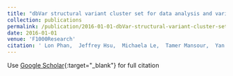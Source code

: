 ```yaml
---
title: "dbVar structural variant cluster set for data analysis and variant comparison"
collection: publications
permalink: /publication/2016-01-01-dbVar-structural-variant-cluster-set-for-data-analysis-and-variant-comparison
date: 2016-01-01
venue: 'F1000Research'
citation: ' Lon Phan,  Jeffrey Hsu,  Michaela Le,  Tamer Mansour,  Yan Kai,  John Garner,  John Lopez,  Ben Busby, &quot;dbVar structural variant cluster set for data analysis and variant comparison.&quot; F1000Research, 2016.'
---
```

Use [Google Scholar](https://scholar.google.com/scholar?q=dbVar+structural+variant+cluster+set+for+data+analysis+and+variant+comparison){:target="_blank"} for full citation